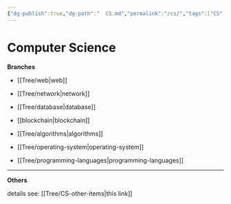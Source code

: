```yaml
---
{"dg-publish":true,"dg-path":"  CS.md","permalink":"/cs/","tags":["CS"],"dgShowInlineTitle":false,"created":"2022-07-31T06:46:05.787+08:00","updated":"2023-08-28T12:56:24.192+08:00"}
---
```



# Computer Science

 **Branches**
 
- [[Tree/web\|web]]

- [[Tree/network\|network]]

-  [[Tree/database\|database]]

- [[blockchain\|blockchain]]

- [[Tree/algorithms\|algorithms]]

-  [[Tree/operating-system\|operating-system]]

-  [[Tree/programming-languages\|programming-languages]]


---

**Others**

details see: [[Tree/CS-other-items\|this link]]
